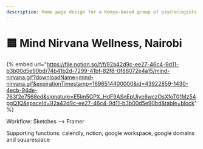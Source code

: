 ```yaml
---
description: Home page design for a Kenya-based group of psychologists and psychiatrists.
---
```


# 🟦 Mind Nirvana Wellness, Nairobi

{% embed url="https://file.notion.so/f/f/92a42d9c-ee27-46c4-9d11-b3b00d5e90bd/74b41b2d-7299-41bf-82f8-0f88072e4a15/mind-nirvana.gif?downloadName=mind-nirvana.gif&expirationTimestamp=1696514400000&id=43922859-1430-4ecb-94de-763f2e7568ed&signature=E5Im5GPX_HdF9ASnEpUjve6wczOsXfoT01Mz54pgQ1Q&spaceId=92a42d9c-ee27-46c4-9d11-b3b00d5e90bd&table=block" %}

Workflow: Sketches --> Framer&#x20;

Supporting functions: calendly, notion, google workspace, google domains and squarespace
